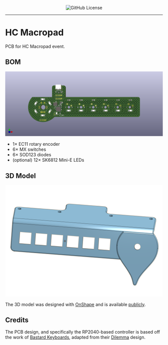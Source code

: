 <div align="center">

![GitHub License](https://img.shields.io/badge/license-CERN%20OHL%20V2-lightgrey?style=for-the-badge)
</div>

---

# HC Macropad

PCB for HC Macropad event.

## BOM

![PCB](.assets/pcb.png)

- 1× EC11 rotary encoder
- 6× MX switches
- 6× SOD123 diodes
- (optional) 12× SK6812 Mini-E LEDs

## 3D Model

![3D Model](.assets/plate.png)

The 3D model was designed with [OnShape](https://onshape.com) and is available
[publicly](https://cad.onshape.com/documents/3070554cf94c5dc376b0a8a4/w/4d0968bd551d0635d2f8d7e6/e/86d2deca2d0d715bf15eadd2?renderMode=0&uiState=67038575d1a53e07c780a03b).

## Credits

The PCB design, and specifically the RP2040-based controller is based off the
work of [Bastard Keyboards](https://bastardkb.com), adapted from their
[Dilemma](https://github.com/Bastardkb/Dilemma) design.
